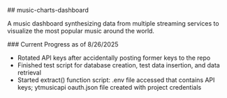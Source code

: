 \## music-charts-dashboard

A music dashboard synthesizing data from multiple streaming services to visualize the most popular music around the world.



\### Current Progress as of 8/26/2025

* Rotated API keys after accidentally posting former keys to the repo
* Finished test script for database creation, test data insertion, and data retrieval
* Started extract() function script: .env file accessed that contains API keys; ytmusicapi oauth.json file created with project credentials
